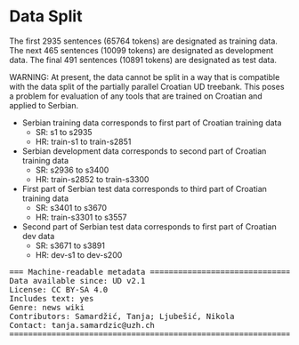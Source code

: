# Data Split

The first 2935 sentences (65764 tokens) are designated as training data.
The next   465 sentences (10099 tokens) are designated as development data.
The final  491 sentences (10891 tokens) are designated as test data.

WARNING: At present, the data cannot be split in a way that is compatible with
the data split of the partially parallel Croatian UD treebank. This poses a
problem for evaluation of any tools that are trained on Croatian and applied
to Serbian.

* Serbian training data corresponds to first part of Croatian training data
  * SR: s1 to s2935
  * HR: train-s1 to train-s2851
* Serbian development data corresponds to second part of Croatian training data
  * SR: s2936 to s3400
  * HR: train-s2852 to train-s3300
* First part of Serbian test data corresponds to third part of Croatian training data
  * SR: s3401 to s3670
  * HR: train-s3301 to s3557
* Second part of Serbian test data corresponds to first part of Croatian dev data
  * SR: s3671 to s3891
  * HR: dev-s1 to dev-s200

<pre>
=== Machine-readable metadata =================================================
Data available since: UD v2.1
License: CC BY-SA 4.0
Includes text: yes
Genre: news wiki
Contributors: Samardžić, Tanja; Ljubešić, Nikola
Contact: tanja.samardzic@uzh.ch
===============================================================================
</pre>
